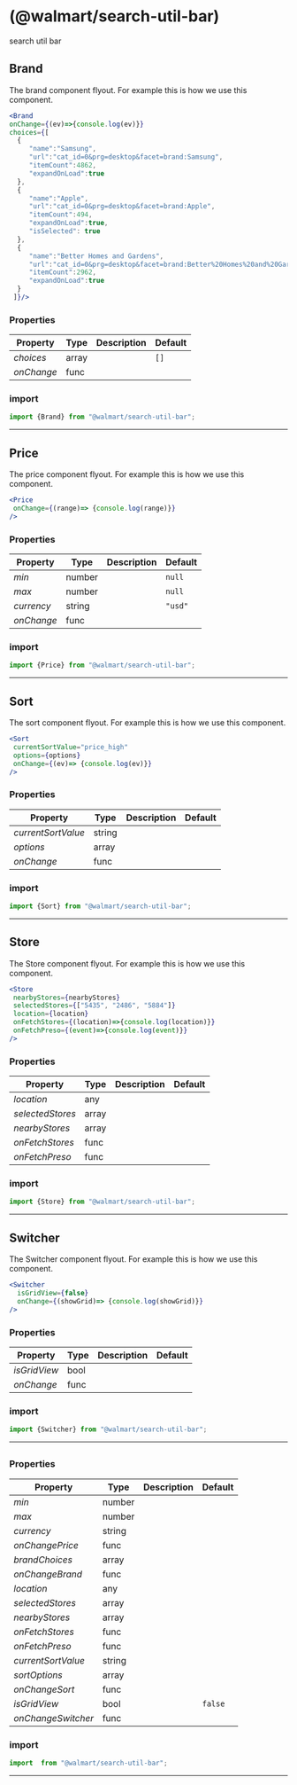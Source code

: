 #  (@walmart/search-util-bar)

search util bar


## Brand

The brand component flyout.
 For example this is how we use this component.
 ```jsx
 <Brand
 onChange={(ev)=>{console.log(ev)}}
 choices={[
   {
      "name":"Samsung",
      "url":"cat_id=0&prg=desktop&facet=brand:Samsung",
      "itemCount":4862,
      "expandOnLoad":true
   },
   {
      "name":"Apple",
      "url":"cat_id=0&prg=desktop&facet=brand:Apple",
      "itemCount":494,
      "expandOnLoad":true,
      "isSelected": true
   },
   {
      "name":"Better Homes and Gardens",
      "url":"cat_id=0&prg=desktop&facet=brand:Better%20Homes%20and%20Gardens",
      "itemCount":2962,
      "expandOnLoad":true
   }
  ]}/>
 ```

### Properties

| Property | Type | Description | Default |
| -------- | ---- | ----------- | ------- |
| *choices* | array |  | `[]`
| *onChange* | func |  | 

### import

```jsx
import {Brand} from "@walmart/search-util-bar";
```

<hr/>

## Price

The price component flyout.
 For example this is how we use this component.
 ```jsx
 <Price
  onChange={(range)=> {console.log(range)}}
 />
 ```

### Properties

| Property | Type | Description | Default |
| -------- | ---- | ----------- | ------- |
| *min* | number |  | `null`
| *max* | number |  | `null`
| *currency* | string |  | `"usd"`
| *onChange* | func |  | 

### import

```jsx
import {Price} from "@walmart/search-util-bar";
```

<hr/>

## Sort

The sort component flyout.
 For example this is how we use this component.
 ```jsx
 <Sort
  currentSortValue="price_high"
  options={options}
  onChange={(ev)=> {console.log(ev)}}
 />
 ```

### Properties

| Property | Type | Description | Default |
| -------- | ---- | ----------- | ------- |
| *currentSortValue* | string |  | 
| *options* | array |  | 
| *onChange* | func |  | 

### import

```jsx
import {Sort} from "@walmart/search-util-bar";
```

<hr/>

## Store

The Store component flyout.
 For example this is how we use this component.
 ```jsx
 <Store
  nearbyStores={nearbyStores}
  selectedStores={["5435", "2486", "5884"]}
  location={location}
  onFetchStores={(location)=>{console.log(location)}}
  onFetchPreso={(event)=>{console.log(event)}}
 />
 ```

### Properties

| Property | Type | Description | Default |
| -------- | ---- | ----------- | ------- |
| *location* | any |  | 
| *selectedStores* | array |  | 
| *nearbyStores* | array |  | 
| *onFetchStores* | func |  | 
| *onFetchPreso* | func |  | 

### import

```jsx
import {Store} from "@walmart/search-util-bar";
```

<hr/>

## Switcher

The Switcher component flyout.
 For example this is how we use this component.
 ```jsx
 <Switcher
   isGridView={false}
   onChange={(showGrid)=> {console.log(showGrid)}}
 />
 ```

### Properties

| Property | Type | Description | Default |
| -------- | ---- | ----------- | ------- |
| *isGridView* | bool |  | 
| *onChange* | func |  | 

### import

```jsx
import {Switcher} from "@walmart/search-util-bar";
```

<hr/>

## 



### Properties

| Property | Type | Description | Default |
| -------- | ---- | ----------- | ------- |
| *min* | number |  | 
| *max* | number |  | 
| *currency* | string |  | 
| *onChangePrice* | func |  | 
| *brandChoices* | array |  | 
| *onChangeBrand* | func |  | 
| *location* | any |  | 
| *selectedStores* | array |  | 
| *nearbyStores* | array |  | 
| *onFetchStores* | func |  | 
| *onFetchPreso* | func |  | 
| *currentSortValue* | string |  | 
| *sortOptions* | array |  | 
| *onChangeSort* | func |  | 
| *isGridView* | bool |  | `false`
| *onChangeSwitcher* | func |  | 

### import

```jsx
import  from "@walmart/search-util-bar";
```

<hr/>

